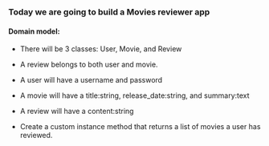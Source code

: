 ### Today we are going to build a Movies reviewer app 

#### Domain model:

- There will be 3 classes: User, Movie, and Review
- A review belongs to both user and movie. 
- A user will have a username and password 
- A movie will have a title:string, release_date:string, and summary:text
- A review will have a content:string

- Create a custom instance method that returns a list of movies a user has reviewed.